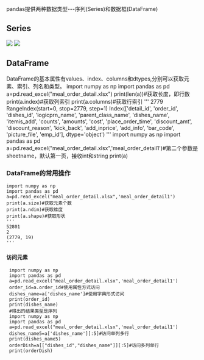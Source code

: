pandas提供两种数据类型---序列(Series)和数据框(DataFrame)
 ## Series
![](https://github.com/moony1529/moon/blob/main/Python%E6%95%B0%E6%8D%AE%E5%88%86%E6%9E%90/pandas/0001.png)
![](https://github.com/moony1529/moon/blob/main/Python%E6%95%B0%E6%8D%AE%E5%88%86%E6%9E%90/pandas/0002.png)
 ## DataFrame
  DataFrame的基本属性有values、index、columns和dtypes,分别可以获取元素、索引、列名和类型。
  import numpy as np
  import pandas as pd
  a=pd.read_excel("meal_order_detail.xlsx")
  print(len(a))#获取长度，即行数
  print(a.index)#获取列索引
  print(a.columns)#获取行索引
  '''
  2779
  RangeIndex(start=0, stop=2779, step=1)
  Index(['detail_id', 'order_id', 'dishes_id', 'logicprn_name',
       'parent_class_name', 'dishes_name', 'itemis_add', 'counts', 'amounts',
       'cost', 'place_order_time', 'discount_amt', 'discount_reason',
       'kick_back', 'add_inprice', 'add_info', 'bar_code', 'picture_file',
       'emp_id'],
      dtype='object')
    '''
    import numpy as np
    import pandas as pd
    a=pd.read_excel("meal_order_detail.xlsx",'meal_order_detail1')#第二个参数是sheetname，默认第一页，接收int和string
    print(a)
 ### DataFrame的常用操作
    import numpy as np
    import pandas as pd
    a=pd.read_excel("meal_order_detail.xlsx",'meal_order_detail1')
    print(a.size)#获取元素个数
    print(a.ndim)#获取维度
    print(a.shape)#获取形状
    '''
    52801
    2
    (2779, 19)
    '''
#### 访问元素
     import numpy as np
     import pandas as pd
     a=pd.read_excel("meal_order_detail.xlsx",'meal_order_detail1')
     order_id=a.order_id#使用属性方式访问
     dishes_name=a['dishes_name']#使用字典形式访问
     print(order_id)
     print(dishes_name)
     #得出的结果类型是序列
     import numpy as np
     import pandas as pd
     a=pd.read_excel("meal_order_detail.xlsx",'meal_order_detail1')
     dishes_name5=a['dishes_name'][:5]#访问单列多行
     print(dishes_name5)
     orderDish=a[["dishes_id","dishes_name"]][:5]#访问多列单行
     print(orderDish)
     
    
    
    
    
    
    
    
    
    
    
    
    
    
    
    
    
    
    
    
    
    
    
    
    
    
    
    
    
     
    
    
    
    
    
    
    
    
    
    
    
    
